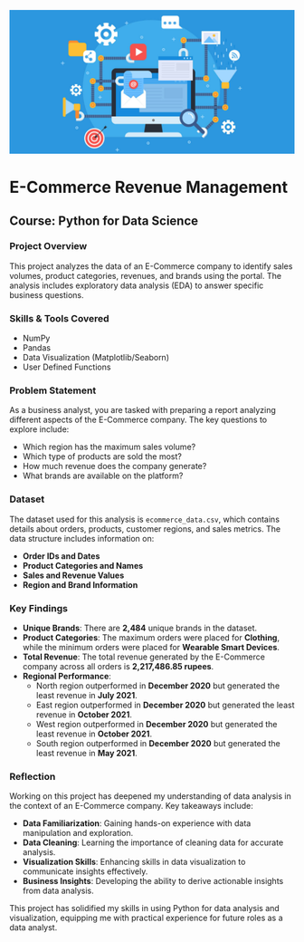 ![0000](https://github.com/SenSoumalya/E-Commerce-Revenue-Management/blob/main/1.jpg)

# E-Commerce Revenue Management
## Course: Python for Data Science

### Project Overview
This project analyzes the data of an E-Commerce company to identify sales volumes, product categories, revenues, and brands using the portal. The analysis includes exploratory data analysis (EDA) to answer specific business questions.

### Skills & Tools Covered
- NumPy
- Pandas
- Data Visualization (Matplotlib/Seaborn)
- User Defined Functions

### Problem Statement
As a business analyst, you are tasked with preparing a report analyzing different aspects of the E-Commerce company. The key questions to explore include:
- Which region has the maximum sales volume?
- Which type of products are sold the most?
- How much revenue does the company generate?
- What brands are available on the platform?

### Dataset
The dataset used for this analysis is `ecommerce_data.csv`, which contains details about orders, products, customer regions, and sales metrics. The data structure includes information on:
- **Order IDs and Dates**
- **Product Categories and Names**
- **Sales and Revenue Values**
- **Region and Brand Information**

### Key Findings
- **Unique Brands**: There are **2,484** unique brands in the dataset.
- **Product Categories**: The maximum orders were placed for **Clothing**, while the minimum orders were placed for **Wearable Smart Devices**.
- **Total Revenue**: The total revenue generated by the E-Commerce company across all orders is **2,217,486.85 rupees**.
- **Regional Performance**:
  - North region outperformed in **December 2020** but generated the least revenue in **July 2021**.
  - East region outperformed in **December 2020** but generated the least revenue in **October 2021**.
  - West region outperformed in **December 2020** but generated the least revenue in **October 2021**.
  - South region outperformed in **December 2020** but generated the least revenue in **May 2021**.

### Reflection
Working on this project has deepened my understanding of data analysis in the context of an E-Commerce company. Key takeaways include:
- **Data Familiarization**: Gaining hands-on experience with data manipulation and exploration.
- **Data Cleaning**: Learning the importance of cleaning data for accurate analysis.
- **Visualization Skills**: Enhancing skills in data visualization to communicate insights effectively.
- **Business Insights**: Developing the ability to derive actionable insights from data analysis.

This project has solidified my skills in using Python for data analysis and visualization, equipping me with practical experience for future roles as a data analyst.
